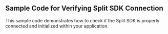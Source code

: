 ## Sample Code for Verifying Split SDK Connection

This sample code demonstrates how to check if the Split SDK is properly connected and initialized within your application.
